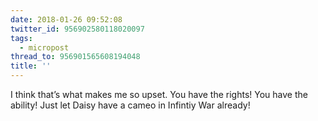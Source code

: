```yaml
---
date: 2018-01-26 09:52:08
twitter_id: 956902580118020097
tags:
  - micropost
thread_to: 956901565608194048
title: ''
---
```


I think that’s what makes me so upset. You have the rights! You have the ability! Just let Daisy have a cameo in Infintiy War already!

